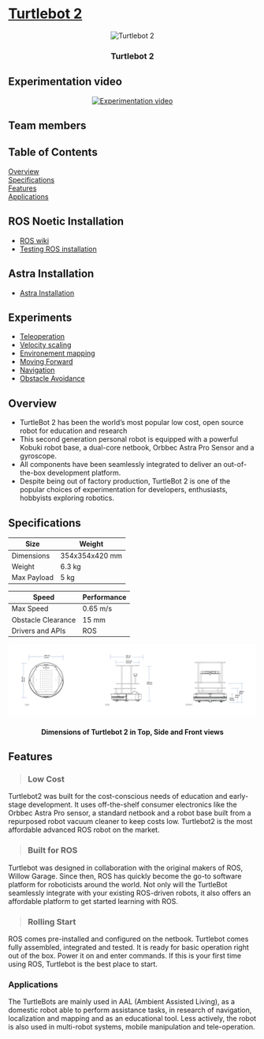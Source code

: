 # [Turtlebot 2](https://www.turtlebot.com/turtlebot2/)
<p align="center">
  <img width="350" src="https://user-images.githubusercontent.com/44544565/201526868-b8ce8391-5ef5-4441-a118-1c8054eb4c65.jpg" title="Turtlebot 2">
  <h3 align="center">Turtlebot 2</h3>
</p>

## Experimentation video
<div align="center">
  <a href="resources/img/turtlebot2_specs.png"> <img src="" alt="Experimentation video"></a>
</div>

## Team members


## Table of Contents  
[Overview](#overview)  
[Specifications](#specifications) <br />
[Features ](#features)<br />
[Applications](#applications)

## ROS Noetic Installation
 - [ROS wiki](http://wiki.ros.org/noetic/Installation/Ubuntu)
 - [Testing ROS installation](./Testing%20ROS%20installation)
 
## Astra Installation
 - [Astra Installation](./Astra%20Installation/Readme.md)


## Experiments
  - [Teleoperation](./Teleoperation)
  - [Velocity scaling](./Velocity%20scaling#readme)
  - [Environement mapping](./Mapping%20a%20environment)
  - [Moving Forward](./Moving%20Forward)
  - [Navigation](./Navigation#readme)
  - [Obstacle Avoidance](.Obstacle%20Avoidance#readme)
  
## Overview
- TurtleBot 2 has been the world’s most popular low cost, open source robot for education and research
- This second generation personal robot is equipped with a powerful Kobuki robot base, a dual-core netbook, Orbbec Astra Pro Sensor and a gyroscope. 
- All components have been seamlessly integrated to deliver an out-of-the-box development platform.
- Despite being out of factory production, TurtleBot 2 is one of the popular choices of experimentation for developers, enthusiasts, hobbyists exploring robotics.

## Specifications

|  Size  |  Weight  |
|  ---------- |  -------------  |
|  Dimensions  |  354x354x420 mm  |
|  Weight  |  6.3 kg  |
|  Max Payload  |  5 kg  |


|  Speed  |  Performance  |
|  ---------  |  ----------  |
|  Max Speed  |  0.65 m/s  |
|  Obstacle Clearance  |  15 mm |
|  Drivers and APIs  |  ROS  |


<p align="center">
  <img width="1050" src="resources/img/turtlebot2_specs.png" title="Top, Side and Front view">
  <h4 align="center">Dimensions of Turtlebot 2 in Top, Side and Front views</h4>
</p>


## Features

> ### Low Cost
Turtlebot2 was built for the cost-conscious needs of education and early-stage development. It uses off-the-shelf consumer electronics like the Orbbec Astra Pro sensor, a standard netbook and a robot base built from a repurposed robot vacuum cleaner to keep costs low. Turtlebot2 is the most affordable advanced ROS robot on the market.
 
> ### Built for ROS
Turtlebot was designed in collaboration with the original makers of ROS, Willow Garage. Since then, ROS has quickly become the go-to software platform for roboticists around the world. Not only will the TurtleBot seamlessly integrate with your existing ROS-driven robots, it also offers an affordable platform to get started learning with ROS.
 
> ### Rolling Start
ROS comes pre-installed and configured on the netbook. Turtlebot comes fully assembled, integrated and tested. It is ready for basic operation right out of the box. Power it on and enter commands. If this is your first time using ROS, Turtlebot is the best place to start.

### Applications
The TurtleBots are mainly used in AAL (Ambient Assisted Living), as a domestic robot able to perform assistance tasks, in research of navigation, localization and mapping and as an educational tool. Less actively, the robot is also used in multi-robot systems, mobile manipulation and tele-operation.

